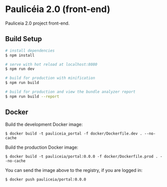 # Paulicéia 2.0 (front-end)

Pauliceia 2.0 project front-end.


## Build Setup

``` bash
# install dependencies
$ npm install

# serve with hot reload at localhost:8080
$ npm run dev

# build for production with minification
$ npm run build

# build for production and view the bundle analyzer report
$ npm run build --report
```


## Docker

Build the development Docker image:

```
$ docker build -t pauliceia_portal -f docker/Dockerfile.dev . --no-cache
```

Build the production Docker image:

```
$ docker build -t pauliceia/portal:0.0.0 -f docker/Dockerfile.prod . --no-cache
```

You can send the image above to the registry, if you are logged in:

```
$ docker push pauliceia/portal:0.0.0
```
